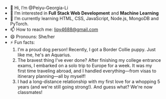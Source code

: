 - 👋 Hi, I’m @Peiyu-Georgia-Li
- 👀 I’m interested in **Full Stack Web Development** and **Machine Learning**
- 🌱 I’m currently learning HTML, CSS, JavaScript, Node.js, MongoDB and PyTorch.
- 📫 How to reach me: lipy4688@gmail.com
- 😄 Pronouns: She/her
- ⚡ Fun facts:
  1. I'm a proud dog person! Recently, I got a Border Collie puppy. Just like me, he's an Aquarius.
  2. The bravest thing I've ever done? After finishing my college entrance exams, I embarked on a solo trip to Europe for a week. It was my first time traveling abroad, and I handled everything—from visas to itinerary planning—all by myself!
  3. I had a long-distance relationship with my first love for a whopping 5 years (and we're still going strong!). And guess what? We're now classmates!

<!---
- 💞️ I’m looking to collaborate on ...
--->
<!---
Peiyu-Georgia-Li/Peiyu-Georgia-Li is a ✨ special ✨ repository because its `README.md` (this file) appears on your GitHub profile.
You can click the Preview link to take a look at your changes.
--->
